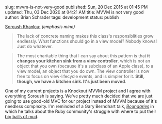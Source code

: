 slug: mvvm-is-not-very-good
published: Sun, 20 Dec 2015 at 01:45 PM
updated: Thu, 03 Dec 2020 at 04:21 AM
title: MVVM is not very good
author: Brian Schrader
tags: development
status: publish

[Soroush Khanlou:][1] *(emphasis mine)*

> The lack of concrete naming makes this class's responsiblities grow endlessly. What functions should go in a view model? Nobody knows! Just do whatever.

> The most charitable thing that I can say about this pattern is that **it changes your kitchen sink from a view controller**, which is not an object that you own (because it's a subclass of an Apple class), to a view model, an object that you do own. The view controller is now free to focus on view-lifecycle events, and is simpler for it. **Still, though, we have a kitchen sink. It's just been moved**.

[1]: http://khanlou.com/2015/12/mvvm-is-not-very-good/

One of my current projects is a Knockout MVVM project and I agree with everything Soroush is saying. We've pretty much decided that we are just going to use good-old MVC for our project instead of MVVM because of it's needless complexity. I'm reminded of a Gary Berndhart talk, [*Boundaries*][2] in which he talks about the Ruby community's struggle with where to put their [big balls of mud][3].

[2]: https://www.youtube.com/watch?v=yTkzNHF6rMs
[3]: https://en.wikipedia.org/wiki/Big_ball_of_mud
